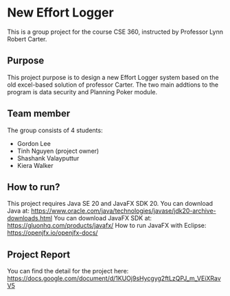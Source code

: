 # New Effort Logger
This is a group project for the course CSE 360, instructed by Professor Lynn Robert Carter.
## Purpose
This project purpose is to design a new Effort Logger system based on the old excel-based solution of professor Carter.
The two main addtions to the program is data security and Planning Poker module.
## Team member
The group consists of 4 students:
- Gordon Lee
- Tinh Nguyen (project owner)
- Shashank Valayputtur
- Kiera Walker
## How to run?
This project requires Java SE 20 and JavaFX SDK 20.
You can download Java at: https://www.oracle.com/java/technologies/javase/jdk20-archive-downloads.html
You can download JavaFX SDK at: https://gluonhq.com/products/javafx/
How to run JavaFX with Eclipse: https://openjfx.io/openjfx-docs/
## Project Report
You can find the detail for the project here: https://docs.google.com/document/d/1KUOj9sHycgyg2ftLzQPJ_m_VEiXRavV5
